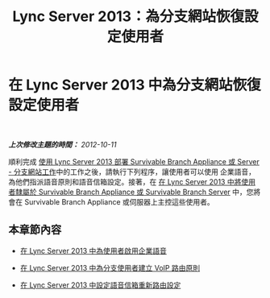 ﻿---
title: Lync Server 2013：為分支網站恢復設定使用者
TOCTitle: 為分支網站恢復設定使用者
ms:assetid: 36752665-940b-46ed-b14c-324a3e9a05f9
ms:mtpsurl: https://technet.microsoft.com/zh-tw/library/Gg425844(v=OCS.15)
ms:contentKeyID: 49290572
ms.date: 08/10/2015
mtps_version: v=OCS.15
ms.translationtype: HT
---

# 在 Lync Server 2013 中為分支網站恢復設定使用者

 

_**上次修改主題的時間：** 2012-10-11_

順利完成 [使用 Lync Server 2013 部署 Survivable Branch Appliance 或 Server - 分支網站工作](lync-server-2013-deploy-a-survivable-branch-appliance-or-server-branch-site-task.md)中的工作之後，請執行下列程序，讓使用者可以使用 企業語音，為他們指派語音原則和語音信箱設定。接著，在 [在 Lync Server 2013 中將使用者隸屬於 Survivable Branch Appliance 或 Survivable Branch Server](lync-server-2013-home-users-on-a-survivable-branch-appliance-or-server.md) 中，您將會在 Survivable Branch Appliance 或伺服器上主控這些使用者。

## 本章節內容

  - [在 Lync Server 2013 中為使用者啟用企業語音](lync-server-2013-enable-users-for-enterprise-voice.md)

  - [在 Lync Server 2013 中為分支使用者建立 VoIP 路由原則](lync-server-2013-create-the-voip-routing-policy-for-branch-users.md)

  - [在 Lync Server 2013 中設定語音信箱重新路由設定](lync-server-2013-configure-voice-mail-rerouting-settings.md)


